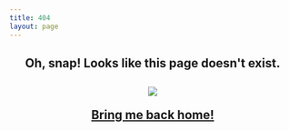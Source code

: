 ```yaml
---
title: 404
layout: page
---
```


<h2 align="center">Oh, snap! Looks like this page doesn't exist.</h2>

<h2 align="center">
<img src='{{ site.url }}/assets/images/404.jpg'>
<p></p>
<a class='link' href='{{ site.url }}'>Bring me back home!</a>
</h2>



